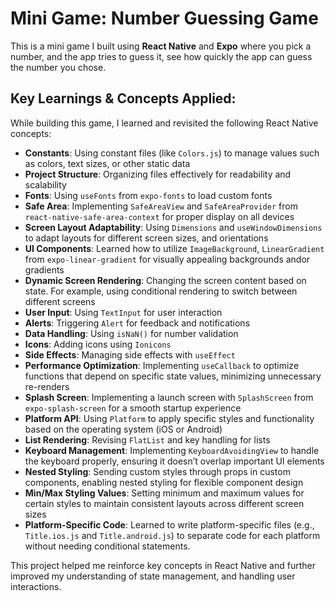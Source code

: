 # Mini Game: Number Guessing Game

This is a mini game I built using **React Native** and **Expo** where you pick a number, and the app tries to guess it, see how quickly the app can guess the number you chose.

## Key Learnings & Concepts Applied:

While building this game, I learned and revisited the following React Native concepts:

- **Constants**: Using constant files (like `Colors.js`) to manage values such as colors, text sizes, or other static data
- **Project Structure**: Organizing files effectively for readability and scalability
- **Fonts**: Using `useFonts` from `expo-fonts` to load custom fonts
- **Safe Area**: Implementing `SafeAreaView` and `SafeAreaProvider` from `react-native-safe-area-context` for proper display on all devices
- **Screen Layout Adaptability**: Using `Dimensions` and `useWindowDimensions` to adapt layouts for different screen sizes, and orientations
- **UI Components**: Learned how to utilize `ImageBackground`, `LinearGradient` from `expo-linear-gradient` for visually appealing backgrounds andor gradients
- **Dynamic Screen Rendering**: Changing the screen content based on state. For example, using conditional rendering to switch between different screens
- **User Input**: Using `TextInput` for user interaction
- **Alerts**: Triggering `Alert` for feedback and notifications
- **Data Handling**: Using `isNaN()` for number validation
- **Icons**: Adding icons using `Ionicons`
- **Side Effects**: Managing side effects with `useEffect`
- **Performance Optimization**: Implementing `useCallback` to optimize functions that depend on specific state values, minimizing unnecessary re-renders
- **Splash Screen**: Implementing a launch screen with `SplashScreen` from `expo-splash-screen` for a smooth startup experience
- **Platform API**: Using `Platform` to apply specific styles and functionality based on the operating system (iOS or Android)
- **List Rendering**: Revising `FlatList` and key handling for lists
- **Keyboard Management**: Implementing `KeyboardAvoidingView` to handle the keyboard properly, ensuring it doesn’t overlap important UI elements
- **Nested Styling**: Sending custom styles through props in custom components, enabling nested styling for flexible component design
- **Min/Max Styling Values**: Setting minimum and maximum values for certain styles to maintain consistent layouts across different screen sizes
- **Platform-Specific Code**: Learned to write platform-specific files (e.g., `Title.ios.js` and `Title.android.js`) to separate code for each platform without needing conditional statements.

This project helped me reinforce key concepts in React Native and further improved my understanding of state management, and handling user interactions.
